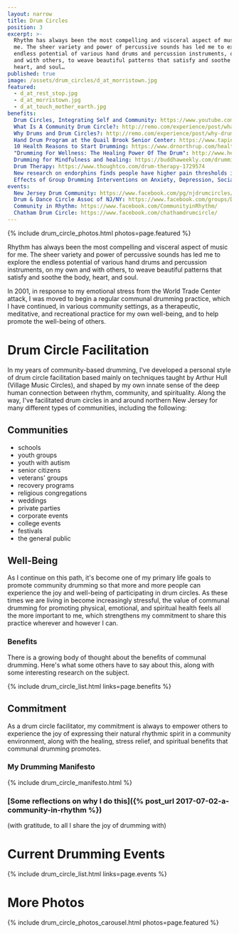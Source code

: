 ```yaml
---
layout: narrow
title: Drum Circles
position: 3
excerpt: >-
  Rhythm has always been the most compelling and visceral aspect of music for
  me. The sheer variety and power of percussive sounds has led me to explore the
  endless potential of various hand drums and percussion instruments, on my own
  and with others, to weave beautiful patterns that satisfy and soothe the body,
  heart, and soul…
published: true
image: /assets/drum_circles/d_at_morristown.jpg
featured:
  - d_at_rest_stop.jpg
  - d_at_morristown.jpg
  - d_at_touch_mother_earth.jpg
benefits:
  Drum Circles, Integrating Self and Community: https://www.youtube.com/embed/SLeRKoHynQQ
  What Is A Community Drum Circle?: http://remo.com/experience/post/what-is-a-community-drum-circle/
  Why Drums and Drum Circles?: http://remo.com/experience/post/why-drums-and-drum-circles/
  Hand Drum Program at the Quail Brook Senior Center: https://www.tapinto.net/towns/franklin-township/sections/arts-and-entertainment/articles/franklin-womans-club-sponsors-hand-drum-program
  10 Health Reasons to Start Drumming: https://www.drnorthrup.com/health-benefits-drumming/
  "Drumming For Wellness: The Healing Power Of The Drum": http://www.healthy.net/scr/article.aspx?Id=2181
  Drumming for Mindfulness and healing: https://buddhaweekly.com/drumming-for-mindfulness-drumming-for-healing-mind-and-body-a-simple-way-to-calm-the-monkey-mind-remove-stress-and-heal-how-science-and-different-buddhist-traditions-use-the-drum-for-everything-fr/
  Drum Therapy: https://www.thoughtco.com/drum-therapy-1729574
  New research on endorphins finds people have higher pain thresholds immediately after performing music or dancing: https://psmag.com/economics/drummers-high-evidence-that-playing-music-releases-endorphins-49578
  Effects of Group Drumming Interventions on Anxiety, Depression, Social Resilience and Inflammatory Immune Response among Mental Health Service Users: http://journals.plos.org/plosone/article?id=10.1371%2Fjournal.pone.0151136#authcontrib
events:
  New Jersey Drum Community: https://www.facebook.com/pg/njdrumcircles/posts/
  Drum & Dance Circle Assoc of NJ/NY: https://www.facebook.com/groups/DrumDance/
  Community in Rhythm: https://www.facebook.com/CommunityinRhythm/
  Chatham Drum Circle: https://www.facebook.com/chathamdrumcircle/
---
```


{% include drum_circle_photos.html photos=page.featured %}

Rhythm has always been the most compelling and visceral aspect of music for me. The sheer variety and power of percussive sounds has led me to explore the endless potential of various hand drums and percussion instruments, on my own and with others, to weave beautiful patterns that satisfy and soothe the body, heart, and soul.

In 2001, in response to my emotional stress from the World Trade Center attack, I was moved to begin a regular communal drumming practice, which I have continued, in various community settings, as a therapeutic, meditative, and recreational practice for my own well-being, and to help promote the well-being of others.

# Drum Circle Facilitation
In my years of community-based drumming, I've developed a personal style of drum circle facilitation based mainly on techniques taught by Arthur Hull (Village Music Circles), and shaped by my own innate sense of the deep human connection between rhythm, community, and spirituality. Along the way, I've facilitated drum circles in and around northern New Jersey for many different types of communities, including the following:

## Communities
- schools
- youth groups
- youth with autism
- senior citizens
- veterans' groups
- recovery programs
- religious congregations
- weddings
- private parties
- corporate events
- college events
- festivals
- the general public

## Well-Being
As I continue on this path, it's become one of my primary life goals to promote community drumming so that more and more people can experience the joy and well-being of participating in drum circles. As these times we are living in become increasingly stressful, the value of communal drumming for promoting physical, emotional, and spiritual health feels all the more important to me, which strengthens my commitment to share this practice wherever and however I can.

### Benefits
There is a growing body of thought about the benefits of communal drumming. Here's what some others have to say about this, along with some interesting research on the subject.

{% include drum_circle_list.html links=page.benefits %}

## Commitment
As a drum circle facilitator, my commitment is always to empower others to experience the joy of expressing their natural rhythmic spirit in a community environment, along with the healing, stress relief, and spiritual benefits that communal drumming promotes.

### My Drumming Manifesto
{% include drum_circle_manifesto.html %}

### [Some reflections on why I do this]({% post_url 2017-07-02-a-community-in-rhythm %})
(with gratitude, to all I share the joy of drumming with)

# Current Drumming Events
{% include drum_circle_list.html links=page.events %}

# More Photos
{% include drum_circle_photos_carousel.html photos=page.featured %}

